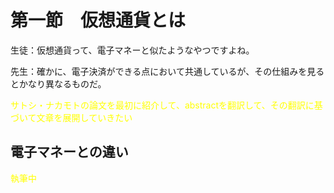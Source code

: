 # 第一節　仮想通貨とは

生徒：仮想通貨って、電子マネーと似たようなやつですよね。

先生：確かに、電子決済ができる点において共通しているが、その仕組みを見るとかなり異なるものだ。

<span style="color:yellow;">サトシ・ナカモトの論文を最初に紹介して、abstractを翻訳して、その翻訳に基づいて文章を展開していきたい</span>

## 電子マネーとの違い

<span style="color:yellow;">執筆中</span>